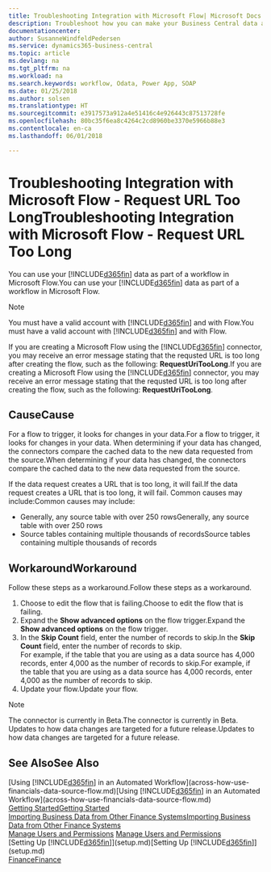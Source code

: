 ```yaml
---
title: Troubleshooting Integration with Microsoft Flow| Microsoft Docs
description: Troubleshoot how you can make your Business Central data available as a data source and specify an OData URL of your web services to build an automated workflow.
documentationcenter: 
author: SusanneWindfeldPedersen
ms.service: dynamics365-business-central
ms.topic: article
ms.devlang: na
ms.tgt_pltfrm: na
ms.workload: na
ms.search.keywords: workflow, Odata, Power App, SOAP
ms.date: 01/25/2018
ms.author: solsen
ms.translationtype: HT
ms.sourcegitcommit: e3917573a912a4e51416c4e926443c87513728fe
ms.openlocfilehash: 80bc35f6ea8c4264c2cd8960be3370e5966b88e3
ms.contentlocale: en-ca
ms.lasthandoff: 06/01/2018

---
```

# <a name="troubleshooting-integration-with-microsoft-flow---request-url-too-long"></a><span data-ttu-id="d9f15-103">Troubleshooting Integration with Microsoft Flow - Request URL Too Long</span><span class="sxs-lookup"><span data-stu-id="d9f15-103">Troubleshooting Integration with Microsoft Flow - Request URL Too Long</span></span>
<span data-ttu-id="d9f15-104">You can use your [!INCLUDE[d365fin](includes/d365fin_md.md)] data as part of a workflow in Microsoft Flow.</span><span class="sxs-lookup"><span data-stu-id="d9f15-104">You can use your [!INCLUDE[d365fin](includes/d365fin_md.md)] data as part of a workflow in Microsoft Flow.</span></span>  

> [!NOTE]  
>   <span data-ttu-id="d9f15-105">You must have a valid account with [!INCLUDE[d365fin](includes/d365fin_md.md)] and with Flow.</span><span class="sxs-lookup"><span data-stu-id="d9f15-105">You must have a valid account with [!INCLUDE[d365fin](includes/d365fin_md.md)] and with Flow.</span></span>  

<span data-ttu-id="d9f15-106">If you are creating a Microsoft Flow using the [!INCLUDE[d365fin](includes/d365fin_md.md)] connector, you may receive an error message stating that the requsted URL is too long after creating the flow, such as the following: **RequestUriTooLong**.</span><span class="sxs-lookup"><span data-stu-id="d9f15-106">If you are creating a Microsoft Flow using the [!INCLUDE[d365fin](includes/d365fin_md.md)] connector, you may receive an error message stating that the requsted URL is too long after creating the flow, such as the following: **RequestUriTooLong**.</span></span>

## <a name="cause"></a><span data-ttu-id="d9f15-107">Cause</span><span class="sxs-lookup"><span data-stu-id="d9f15-107">Cause</span></span>
<span data-ttu-id="d9f15-108">For a flow to trigger, it looks for changes in your data.</span><span class="sxs-lookup"><span data-stu-id="d9f15-108">For a flow to trigger, it looks for changes in your data.</span></span> <span data-ttu-id="d9f15-109">When determining if your data has changed, the connectors compare the cached data to the new data requested from the source.</span><span class="sxs-lookup"><span data-stu-id="d9f15-109">When determining if your data has changed, the connectors compare the cached data to the new data requested from the source.</span></span>  

<span data-ttu-id="d9f15-110">If the data request creates a URL that is too long, it will fail.</span><span class="sxs-lookup"><span data-stu-id="d9f15-110">If the data request creates a URL that is too long, it will fail.</span></span> <span data-ttu-id="d9f15-111">Common causes may include:</span><span class="sxs-lookup"><span data-stu-id="d9f15-111">Common causes may include:</span></span>
- <span data-ttu-id="d9f15-112">Generally, any source table with over 250 rows</span><span class="sxs-lookup"><span data-stu-id="d9f15-112">Generally, any source table with over 250 rows</span></span>
- <span data-ttu-id="d9f15-113">Source tables containing multiple thousands of records</span><span class="sxs-lookup"><span data-stu-id="d9f15-113">Source tables containing multiple thousands of records</span></span>

## <a name="workaround"></a><span data-ttu-id="d9f15-114">Workaround</span><span class="sxs-lookup"><span data-stu-id="d9f15-114">Workaround</span></span>
<span data-ttu-id="d9f15-115">Follow these steps as a workaround.</span><span class="sxs-lookup"><span data-stu-id="d9f15-115">Follow these steps as a workaround.</span></span>
1. <span data-ttu-id="d9f15-116">Choose to edit the flow that is failing.</span><span class="sxs-lookup"><span data-stu-id="d9f15-116">Choose to edit the flow that is failing.</span></span>
2. <span data-ttu-id="d9f15-117">Expand the **Show advanced options** on the flow trigger.</span><span class="sxs-lookup"><span data-stu-id="d9f15-117">Expand the **Show advanced options** on the flow trigger.</span></span>
3. <span data-ttu-id="d9f15-118">In the **Skip Count** field, enter the number of records to skip.</span><span class="sxs-lookup"><span data-stu-id="d9f15-118">In the **Skip Count** field, enter the number of records to skip.</span></span>  
<span data-ttu-id="d9f15-119">For example, if the table that you are using as a data source has 4,000 records, enter 4,000 as the number of records to skip.</span><span class="sxs-lookup"><span data-stu-id="d9f15-119">For example, if the table that you are using as a data source has 4,000 records, enter 4,000 as the number of records to skip.</span></span>
4. <span data-ttu-id="d9f15-120">Update your flow.</span><span class="sxs-lookup"><span data-stu-id="d9f15-120">Update your flow.</span></span>

> [!NOTE]  
> <span data-ttu-id="d9f15-121">The connector is currently in Beta.</span><span class="sxs-lookup"><span data-stu-id="d9f15-121">The connector is currently in Beta.</span></span> <span data-ttu-id="d9f15-122">Updates to how data changes are targeted for a future release.</span><span class="sxs-lookup"><span data-stu-id="d9f15-122">Updates to how data changes are targeted for a future release.</span></span>


## <a name="see-also"></a><span data-ttu-id="d9f15-123">See Also</span><span class="sxs-lookup"><span data-stu-id="d9f15-123">See Also</span></span>
<span data-ttu-id="d9f15-124">[Using [!INCLUDE[d365fin](includes/d365fin_md.md)] in an Automated Workflow](across-how-use-financials-data-source-flow.md)</span><span class="sxs-lookup"><span data-stu-id="d9f15-124">[Using [!INCLUDE[d365fin](includes/d365fin_md.md)] in an Automated Workflow](across-how-use-financials-data-source-flow.md)</span></span>  
[<span data-ttu-id="d9f15-125">Getting Started</span><span class="sxs-lookup"><span data-stu-id="d9f15-125">Getting Started</span></span>](product-get-started.md)  
[<span data-ttu-id="d9f15-126">Importing Business Data from Other Finance Systems</span><span class="sxs-lookup"><span data-stu-id="d9f15-126">Importing Business Data from Other Finance Systems</span></span>](across-import-data-configuration-packages.md)  
<span data-ttu-id="d9f15-127">[Manage Users and Permissions](ui-how-users-permissions.md)  </span><span class="sxs-lookup"><span data-stu-id="d9f15-127">[Manage Users and Permissions](ui-how-users-permissions.md)  </span></span>  
<span data-ttu-id="d9f15-128">[Setting Up [!INCLUDE[d365fin](includes/d365fin_md.md)]](setup.md)</span><span class="sxs-lookup"><span data-stu-id="d9f15-128">[Setting Up [!INCLUDE[d365fin](includes/d365fin_md.md)]](setup.md)</span></span>  
[<span data-ttu-id="d9f15-129">Finance</span><span class="sxs-lookup"><span data-stu-id="d9f15-129">Finance</span></span>](finance.md)  

